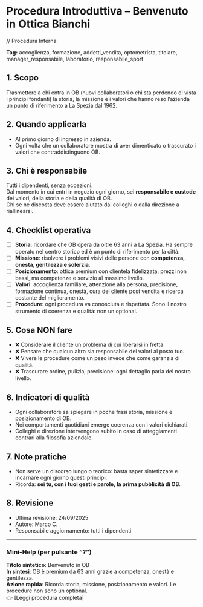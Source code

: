 # Procedura Introduttiva – Benvenuto in Ottica Bianchi

// Procedura Interna

**Tag:** accoglienza, formazione, addetti_vendita, optometrista, titolare, manager_responsabile, laboratorio, responsabile_sport

## 1. Scopo

Trasmettere a chi entra in OB (nuovi collaboratori o chi sta perdendo di vista i principi fondanti) la storia, la missione e i valori che hanno reso l’azienda un punto di riferimento a La Spezia dal 1962.

## 2. Quando applicarla

- Al primo giorno di ingresso in azienda.  
- Ogni volta che un collaboratore mostra di aver dimenticato o trascurato i valori che contraddistinguono OB.  

## 3. Chi è responsabile

Tutti i dipendenti, senza eccezioni.  
Dal momento in cui entri in negozio ogni giorno, sei **responsabile e custode** dei valori, della storia e della qualità di OB.  
Chi se ne discosta deve essere aiutato dai colleghi o dalla direzione a riallinearsi.

## 4. Checklist operativa

- [ ] **Storia**: ricordare che OB opera da oltre 63 anni a La Spezia. Ha sempre operato nel centro storico ed è un punto di riferimento per la città.  
- [ ] **Missione**: risolvere i problemi visivi delle persone con **competenza, onestà, gentilezza e solerzia**.  
- [ ] **Posizionamento**: ottica premium con clientela fidelizzata, prezzi non bassi, ma competenze e servizio al massimo livello.  
- [ ] **Valori**: accoglienza familiare, attenzione alla persona, precisione, formazione continua, onestà, cura del cliente post vendita e ricerca costante del miglioramento.  
- [ ] **Procedure**: ogni procedura va conosciuta e rispettata. Sono il nostro strumento di coerenza e qualità: non un optional.  

## 5. Cosa NON fare

- ❌ Considerare il cliente un problema di cui liberarsi in fretta.  
- ❌ Pensare che qualcun altro sia responsabile dei valori al posto tuo.  
- ❌ Vivere le procedure come un peso invece che come garanzia di qualità.  
- ❌ Trascurare ordine, pulizia, precisione: ogni dettaglio parla del nostro livello.  

## 6. Indicatori di qualità

- Ogni collaboratore sa spiegare in poche frasi storia, missione e posizionamento di OB.  
- Nei comportamenti quotidiani emerge coerenza con i valori dichiarati.  
- Colleghi e direzione intervengono subito in caso di atteggiamenti contrari alla filosofia aziendale.  

## 7. Note pratiche

- Non serve un discorso lungo o teorico: basta saper sintetizzare e incarnare ogni giorno questi principi.  
- Ricorda: **sei tu, con i tuoi gesti e parole, la prima pubblicità di OB**.  

## 8. Revisione

- Ultima revisione: 24/09/2025
- Autore: Marco C.  
- Responsabile aggiornamento: tutti i dipendenti

---

### Mini-Help (per pulsante “?”)

**Titolo sintetico**: Benvenuto in OB  
**In sintesi**: OB è premium da 63 anni grazie a competenza, onestà e gentilezza.  
**Azione rapida**: Ricorda storia, missione, posizionamento e valori. Le procedure non sono un optional.  
👉 [Leggi procedura completa]
